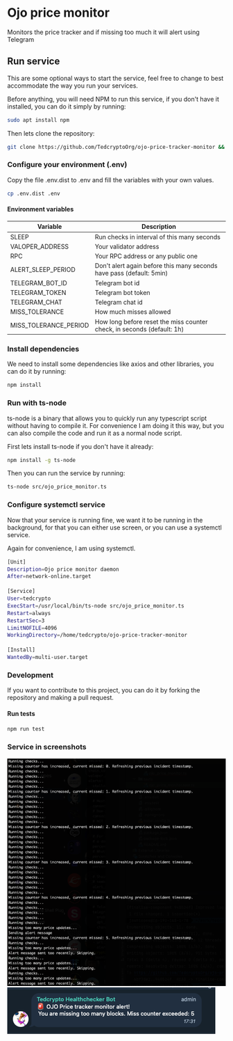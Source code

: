 # Ojo price monitor

Monitors the price tracker and if missing too much it will alert
using Telegram

## Run service

This are some optional ways to start the service, feel free to change to best accommodate the way you
run your services.

Before anything, you will need NPM to run this service, if you don't have it installed, you can do it
simply by running:

```bash
sudo apt install npm
```

Then lets clone the repository:

```bash
git clone https://github.com/TedcryptoOrg/ojo-price-tracker-monitor && cd ojo-price-tracker-monitor
```

### Configure your environment (.env)

Copy the file .env.dist to .env and fill the variables with your own values.

```bash
cp .env.dist .env
```

#### Environment variables

| Variable              | Description                                                            |
|-----------------------|------------------------------------------------------------------------|
| SLEEP                 | Run checks in interval of this many seconds                            |
| VALOPER_ADDRESS       | Your validator address                                                 |
| RPC                   | Your RPC address or any public one                                     |
| ALERT_SLEEP_PERIOD    | Don't alert again before this many seconds have pass (default: 5min)   |
| TELEGRAM_BOT_ID       | Telegram bot id                                                        |
| TELEGRAM_TOKEN        | Telegram bot token                                                     |
| TELEGRAM_CHAT         | Telegram chat id                                                       |
| MISS_TOLERANCE        | How much misses allowed                                                |
| MISS_TOLERANCE_PERIOD | How long before reset the miss counter check, in seconds (default: 1h) |

### Install dependencies

We need to install some dependencies like axios and other libraries, you can do it by running:

```bash
npm install
```

### Run with ts-node

ts-node is a binary that allows you to quickly run any typescript script without having to compile it. For convenience
I am doing it this way, but you can also compile the code and run it as a normal node script.

First lets install ts-node if you don't have it already:

```bash
npm install -g ts-node
```

Then you can run the service by running:

```bash
ts-node src/ojo_price_monitor.ts
```

### Configure systemctl service

Now that your service is running fine, we want it to be running in the background, for that you can either use
screen, or you can use a systemctl service.

Again for convenience, I am using systemctl. 

```bash
[Unit]
Description=Ojo price monitor daemon
After=network-online.target

[Service]
User=tedcrypto
ExecStart=/usr/local/bin/ts-node src/ojo_price_monitor.ts
Restart=always
RestartSec=3
LimitNOFILE=4096
WorkingDirectory=/home/tedcrypto/ojo-price-tracker-monitor

[Install]
WantedBy=multi-user.target
```

### Development

If you want to contribute to this project, you can do it by forking the repository and making a pull request.

#### Run tests

```bash
npm run test
```

### Service in screenshots

![img.png](docs/assets/terminal.png)
![img.png](docs/assets/telegram_alert.png)